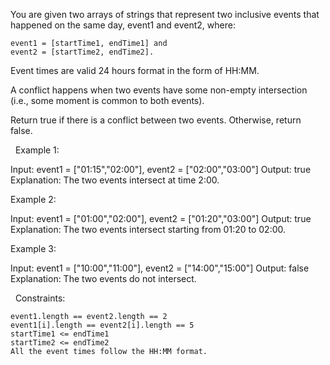 You are given two arrays of strings that represent two inclusive events that happened on the same day, event1 and event2, where:


	event1 = [startTime1, endTime1] and
	event2 = [startTime2, endTime2].


Event times are valid 24 hours format in the form of HH:MM.

A conflict happens when two events have some non-empty intersection (i.e., some moment is common to both events).

Return true if there is a conflict between two events. Otherwise, return false.

 
Example 1:

Input: event1 = ["01:15","02:00"], event2 = ["02:00","03:00"]
Output: true
Explanation: The two events intersect at time 2:00.


Example 2:

Input: event1 = ["01:00","02:00"], event2 = ["01:20","03:00"]
Output: true
Explanation: The two events intersect starting from 01:20 to 02:00.


Example 3:

Input: event1 = ["10:00","11:00"], event2 = ["14:00","15:00"]
Output: false
Explanation: The two events do not intersect.


 
Constraints:


	event1.length == event2.length == 2
	event1[i].length == event2[i].length == 5
	startTime1 <= endTime1
	startTime2 <= endTime2
	All the event times follow the HH:MM format.

